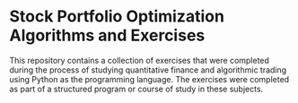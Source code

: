 ﻿# Stock Portfolio Optimization Algorithms and Exercises


This repository contains a collection of exercises that were completed during the process of studying quantitative finance and algorithmic trading using Python as the programming language. The exercises were completed as part of a structured program or course of study in these subjects.

